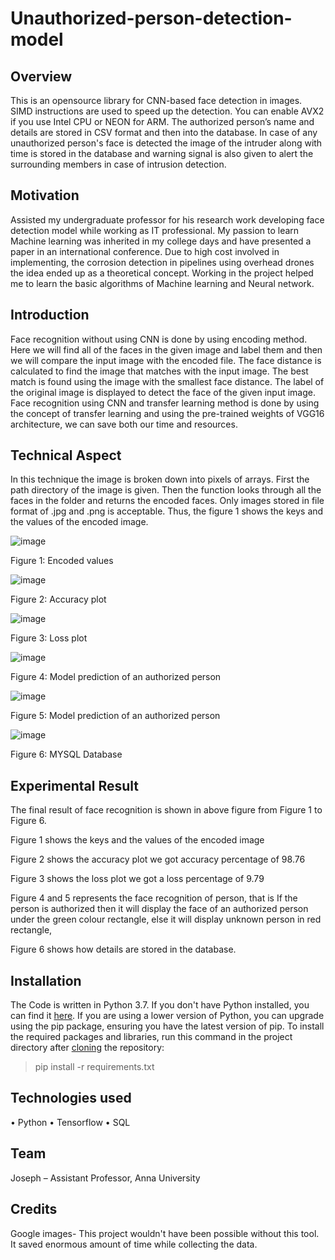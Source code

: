 # Unauthorized-person-detection-model

## Overview
This is an opensource library for CNN-based face detection in images. SIMD instructions are used to speed up the detection. You can enable AVX2 if you use Intel CPU or NEON for ARM. 
The authorized person’s name and details are stored in CSV format and then into the database.
In case of any unauthorized person's face is detected the image of the intruder along with time is stored in the database and warning signal is also given to alert the surrounding members in case of intrusion detection.

## Motivation
Assisted my undergraduate professor for his research work developing face detection model while working as IT professional. My passion to learn Machine learning was inherited in my college days and have presented a paper in an international conference. Due to high cost involved in implementing, the corrosion detection in pipelines using overhead drones the idea ended up as a theoretical concept.
Working in the project helped me to learn the basic algorithms of Machine learning and Neural network.

## Introduction
Face recognition without using CNN is done by using encoding method. Here we will find all of the faces in the given image and label them and then we will compare the input image with the encoded file. The face distance is calculated to find the image that matches with the input image. The best match is found using the image with the smallest face distance. The label of the original image is displayed to detect the face of the given input image. Face recognition using CNN and transfer learning method is done by using the concept of transfer learning and using the pre-trained weights of VGG16 architecture, we can save both our time and resources.

## Technical Aspect
In this technique the image is broken down into pixels of arrays. First the path directory of the image is given. Then the function looks through all the faces in the folder and returns the encoded faces. Only images stored in file format of .jpg and .png is acceptable. Thus, the figure 1 shows the keys and the values of the encoded image.
 
![image](https://user-images.githubusercontent.com/86893978/133006385-13a57f7c-8058-46a1-b7c7-1887590ee007.png)

Figure 1: Encoded values
 
 
![image](https://user-images.githubusercontent.com/86893978/133006428-c1ba65ff-b652-48b3-a5bf-3aaf3dbb54bd.png)

Figure 2: Accuracy plot


![image](https://user-images.githubusercontent.com/86893978/133006433-361b6ca1-b15c-42ad-9540-5b7d1dd6832e.png)

Figure 3: Loss plot


![image](https://user-images.githubusercontent.com/86893978/133006441-35436047-9fc8-46e8-8957-7e776556c911.png)

Figure 4: Model prediction of an authorized person


![image](https://user-images.githubusercontent.com/86893978/133006446-be42f4b4-f8ec-4f78-b86b-424789b5b7b1.png)

Figure 5: Model prediction of an authorized person


![image](https://user-images.githubusercontent.com/86893978/133006451-af113477-40e5-4175-96f4-f4907f1946c5.png)

Figure 6: MYSQL Database


## Experimental Result
The final result of face recognition is shown in above figure from Figure 1 to Figure 6. 

Figure 1 shows the keys and the values of the encoded image

Figure 2 shows the accuracy plot we got accuracy percentage of 98.76

Figure 3 shows the loss plot we got a loss percentage of 9.79

Figure 4 and 5 represents the face recognition of person, that is If the person is authorized then it will display the face of an authorized person under the green colour rectangle, else it will display unknown person in red rectangle, 

Figure 6 shows how details are stored in the database.

## Installation
The Code is written in Python 3.7. If you don't have Python installed, you can find it [here](https://www.python.org/downloads/). If you are using a lower version of Python, you can upgrade using the pip package, ensuring you have the latest version of pip. To install the required packages and libraries, run this command in the project directory after [cloning](https://www.howtogeek.com/451360/how-to-clone-a-github-repository/) the repository:
> pip install -r requirements.txt

## Technologies used
•	Python
•	Tensorflow
•	SQL

## Team
Joseph – Assistant Professor, Anna University

## Credits
Google images- This project wouldn't have been possible without this tool. It saved enormous amount of time while collecting the data.

